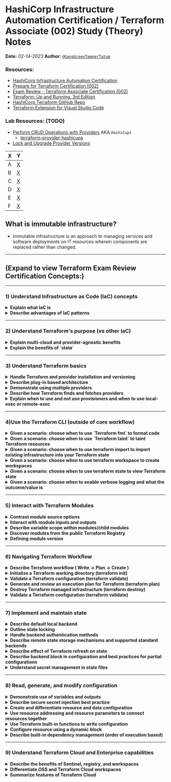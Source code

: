 # HashiCorp Infrastructure Automation Certification / Terraform Associate (002) Study  (Theory) Notes

**Date:** *02-14-2023* 
**Author:** [`@GangGreenTemperTatum`](https:github.com/ganggreentempertatum) 

### Resources:
* [HashiCorp Infrastructure Automation Certification](https://www.hashicorp.com/certification/Terraform-associate)
* [Prepare for Terraform Certification (002)](https://developer.hashicorp.com/Terraform/tutorials/certification?product_intent=Terraform)
* [Exam Review - Terraform Associate Certification (002)](https://developer.hashicorp.com/Terraform/tutorials/certification/associate-review)
* [Terraform: Up and Running, 3rd Edition](https://www.oreilly.com/library/view/Terraform-up-and/9781098116736/)
* [HashiCorp Terraform GitHub Repo](https://github.com/hashicorp/Terraform)
* [Terraform Extension for Visual Studio Code](https://marketplace.visualstudio.com/items?itemName=HashiCorp.terraform)

### Lab Resources: (TODO)
* [Perform CRUD Operations with Providers](https://developer.hashicorp.com/terraform/tutorials/providers/provider-use) AKA `HashiCups`
	* [terraform-provider-hashicups](https://github.com/hashicorp/terraform-provider-hashicups)
*  [Lock and Upgrade Provider Versions](https://developer.hashicorp.com/terraform/tutorials/configuration-language/provider-versioning)


| X | Y |
| ------ | ------ |
| A | [X](X) |
| B | [X](X) |
| C | [X](X) |
| D | [X](X) |
| E | [X](X) |
| F |[X](X) |

## What is immutable infrastructure?

* Immutable infrastructure is an approach to managing services and software deployments on IT resources wherein components are replaced rather than changed.

------------------------------------------------------------------------

## **(Expand to view Terraform Exam Review Certification Concepts:)**

------------------------------------------------------------------------

### **1) Understand Infrastructure as Code (IaC) concepts**

<details>
<summary><b>Explain what IaC is</b></summary>
<br>
* Infrastructure as code (IaC) tools allow you to manage infrastructure with configuration files rather than through a graphical user interface. IaC allows you to build, change, and manage your infrastructure in a safe, consistent, and repeatable way by defining resource configurations that you can version, reuse, and share.

```
- Terraform is an IaC tool to define both cloud and on-prem resources in human-readable configuration files (Modules) that you can version, reuse, and share. 
- Terraform is open-source.
- Terraform can manage low-level components like compute, storage, and networking resources, as well as high-level components like DNS entries and SaaS features.
- Terraform creates and manages resources on cloud platforms and other services through their application programming interfaces (APIs).

Provider example = AWS, GCP, Azure

$ terraform init .. prompts Terraform to install the provider with a registry, and alternatively can be done with a `provider` block located in the local plugins directory
(if custom, need to download and compile the binary to build from source and requires GoLang)
```

* Terraform's language is stored in a plain-text file with the `.tf` file extension
* There is also a JSON-based variant of the language that is named with the `.tf.json` file extension.

### **IaC and the Infrastructure Lifecycle**

1) Provisioning Day 0 Deployment = Running nothing to something
2) Provisioning Day 1 Deployment = Existing set of infrastructure that evolves

* [Terraform Registry](https://registry.Terraform.io/) includes publically available provider templates

### **Terraform Workflow**

```
############ Write: ############
You define resources, which may be across multiple cloud providers and services.
Configuration components called Modules define configutable collections of infrastructure.

############ Plan: (Topology) ############
Terraform creates an execution plan describing the infrastructure it will create, update, or destroy based on the existing infrastructure and your configuration.

$ Terraform refresh .. Queries Registry provider's API's for up-to-date topology of infrastructure

$ Terraform plan .. Reconcile what is running with desired configuration, compares the monolithic core against the state file

############ Apply: ############
On approval, Terraform performs the proposed operations in the correct order, respecting any resource dependencies. Following this, Terraform updates the "State" file
Resource dependencies are identified via Terraform's built Resource Graphs and creates or modifies non-dependent resources in parallel.

$ Terraform apply .. Makes the plan a destination configuration and state

$ Terraform destroy .. Destroys elements via a plan at the end of a lifecycle to cleanup and decom
```

* Terraform keeps track of your real infrastructure (as a topology) in a [state file](https://developer.hashicorp.com/Terraform/language/state)(`terraform.tfstate`), which acts as a source of truth for your environment and is extremely important to reflect accurate for the workflow.
> * Terraform diffs the state file to reality and makes changes to your configuration based on that.
> * The configuration files are `declarative`, meaning they describe the **end-state** of the infrastructure
> * Configuration files can be version controlled, approved and secured within CI/CD pipelines and collaborated via code repositories and private registries.

### **Terraform Workflow**

* `State` file should always be centrally managed, no unique lineages or forks to avoid conflicts whilst allowing collaboration to ensure consistent true reflection and deployment
	* Central collaboration is similar to GitHub teams and HashiCorp's solution is a version controlled system called Terraform Enterprise
	* Terraform also allows non-HashiCorp centralized repositories
* Local Environment Variables are used for secrets and other sensitive data, normally stored on single developer's machines
	* Variables should be stored centrally, secured by RBAC and least-privilege
	* This is resolved with Inputs & Output variables to Terraform `Modules`

### Terraform Cloud vs Terraform Enterprise

* All the features of Terraform Cloud and Terraform Enterprise are the same except additional features in Terraform Enterprise are audit logging, SAML single sign-on, private instance with no limits etc. SAML Single sign on- Terraform Enterprise supports SAML 2.0, And it works with a variety of identity providers.

> * [Terraform Cloud](https://developer.hashicorp.com/Terraform/intro/Terraform-editions#Terraform-cloud) is HashiCorp's Terraform SaaS.
> 	* Terraform Cloud Team and Governance tier is available with Sentinel for policy-as-code compliance & governance
> * [Terraform Enterprise](https://developer.hashicorp.com/Terraform/enterprise) is a self-hosted distribution of Terraform Cloud. It offers enterprises a private instance of the Terraform Cloud application, with no resource limits and with additional enterprise-grade architectural features like audit logging and SAML single sign-on.
> 	* Terraform Enterprise also allows for private registries for hosting modules
<br>
</details>

<details>
<summary><b>Describe advantages of IaC patterns</b></summary>
<br>

* Automation for efficiency of deployment and maintenance 
* Version control, transparency of documentation and auditing of logs by checking into version control systems, E.G GitHub, GitLab, BitBucket
* Cleaner CI/CD pipeline with approvals
* Elasticity of infrastructure
	* Allows scaling up and down of infrastructure with ease
	* Manual method of building/maintaining infrastructure is not elastic, robust and prone to errors/time consuming
* Terraform can help you enforce policies on the types of resources teams can provision and use which alleviates long-winded ticket-based review processes that bottleneck deploment
	* Can also use Sentinel (policy-as-code framework) to enforce compliance and governance policies prior to Terraform involvement
* Ability to collaborate internally and externally
* Existing registries and open-source provides ease of deployment and a wider capabilty
* Terraform state acts as a source of truth for your environment with up-to-date information
* Standardizes workflows to reduce risk of human errors
* Easy to provision and apply with a common syntax across all infrastructure providers
* IaC makes changes idempotent, consistent, repeatable and predictable
* Easier form of rollback if required
* Code of IaC can be tested, prior to execution in target environment
	* We can iterate on the code until results pass tests and align expectations

<br>
</details>

------------------------------------------------------------------------

### **2) Understand Terraform's purpose (vs other IaC)**

<details>
<summary><b>Explain multi-cloud and provider-agnostic benefits</b></summary>
<br>

* Increases fault-tolerance, allowing for more graceful recovery from cloud provider outages

> *Disadvantages:
> 	* Each cloud provider having unique interface, tools and workflows can add complexity
> 	* This is resolved with Terraform's single configuration syntax approach

<br>
</details>

<details>
<summary><b>Explain the benefits of `state`</b></summary>
<br>

* For mapping configuration to resources in the real world, Terraform uses its own state structure.
	* The Terraform state is treat as a single source of truth which allows collaboration and an efficient CI/CD pipeline with auditing, approvals, versioning etc.
	* By default, when running a `$ terraform plan` or `$ terraform apply`, Terraform queries your providers to sync the latest attributes from resources
	* This can be laborious and slow for large infrastructure and lead to API rate limiting, as well as introduce latency
	* As such, Terraform can tailor performance with cache of attribute values for all resources in the state
* If importing objects outside fo Terraform (not recommended), you must ensure each distinct object is imported only to one resource to avoid being ambiguous to cause unexpected behavior
	* **Remote State** is a solution to this problem which can avoid conflicts, human error and complexity to the infrastructure whilst allowing developer collaboration
* An example of **metadata** for `State` (`terraform.tfstate`) is resource dependencies
	* Mappings exist in a state file between resources so Terraform can understand dependencies to apply configuration in the correct dependency order
	* Terraform retains a copy of the most recent set of dependencies within the state. 
		* Now Terraform can still determine the correct order for destruction from the state when you delete one or more items from the configuration.
	* Terraform also stores other metadata for similar reasons, such as a pointer to the provider configuration that was most recently used with the resource in situations where multiple aliased providers are present.

<br>
</details>

------------------------------------------------------------------------

### **3) Understand Terraform basics**	

<details>
<summary><b>Handle Terraform and provider installation and versioning</b></summary>

### Terraform Providers
* Providers (AWS, GCP, SaaS providers etc.) allow Terraform to interact via API's
* Terraform `.tf` files must **declare** providers used
* Provider configurations belong in the `root` module of a Terraform configuration
	* Child modules receive provider configurations from root module
	* Example of a provider code block
- "google" is given local name of provider which is included in the `required_providers` block

```
provider "google" {  <---- Start of argument
  project = "acme-app" <---- Example argument
  region  = "us-central1" <---- Example argument
} <---- EOF argument
```

- Expressions are allowed in the values of configuration arguments but only that can be known before the configuration is applied
	- I.E, input variables
- Terraform assumes an empty default configuration for any provider that is not explicitly configured

* Terraform `alias` (`configuration_aliases`) allows for multiple configurations for the same provider to use on a per-resource or module basis to support multiple regions for a cloud platform, or targeting multiple Docker/Consul hosts etc.
	* Anything not defined as an alias is considered **Default Provider Configuration**
	* When Terraform needs the name of a provider configuration, it expects a reference of the form `<PROVIDER NAME>.<ALIAS>`

* Terraform `version` (**depredacted**) specifies a version constraint for a provider

### Terraform Settings

* Terraform settings are gathered together into `terraform` blocks:

```
terraform {
	# ...
}
```

* Each `terraform` block can contain a number of settings related to Terraform's behavior.
* Within a `terraform` block, only constant values can be used; 
	* arguments may not refer to named objects such as resources, input variables, etc, and may not use any of the Terraform language built-in functions.*

### Terraform Settings nested blocks:

* **`cloud`** nested-block enables CLI-driven run workflow
* **`backend`** nested-block defines the state data files storage location
	* `local` (default - current working dir `.terraform/`), `backend` (non Terraform-cloud, remote backend)  
* **`required_version`** block defines the version constraint string, specific version(s) of Terraform to be used within config file - Applies only to the version of Terraform CLI
* **`required_providers`** block specifies all providers required by the current module
	* Maps each local provider name to a source access and version constraint
* **`experiments`** is for beta-based new language features when opting-in
* **`provider_meta`** nested block for each provider a module is using, if the provider defines a scheme for it

* When multiple users or automation tools run the same Terraform configuration, they should all use the same versions of their required providers. There are two ways for you to manage provider versions in your configuration.
1.  Specify provider version constraints in your configuration's `terraform` block.
2.  Use the [dependency lock file](https://developer.hashicorp.com/terraform/language/files/dependency-lock)
	1. Located in the current working directory when running Terraform which also contains `.tf` files for the root module of configuration
	2. Lock file is always named `terraform.lock.hcl`
	3. Lock file is always created or updated when running the `$ terraform init` command
	4. File should be included in version-control repository
	5. No existing recorded selection -> newest available version
	6. Performs checksum verification `trust on first use` approach
```
Terraform has made some changes to the provider dependency selections recorded
in the .terraform.lock.hcl file. Review those changes and commit them to your
version control system if they represent changes you intended to make.
```
* By default, Terraform will download the latest provider version that fulfills the version constraint (determine which versions of dependencies are _potentially_ compatible) and could lead to unexpected infrastructure changes unless you specify the carefully scoped provier versions.
* Using the `dependency lock` file, you can ensure Terraform is using the correct provider version consistently.

<br>
</details>

<details>
<summary><b>Describe plug-in based architecture</b></summary>
<br>

### **CRUD** (term describes the four essential operations for creating and managing persistent data elements) with providers

1) **Create**
2) **Read**
3) **Update**
4) **Delete**

* Terraform **CORE** reads configuration and builds dependency graphs
* Terraform **PLUGINS** ([Terraform Plugin SDK v2](https://github.com/hashicorp/terraform-plugin-sdk)) bridge the gap between Terraform Core and providers and their respective target APIs.
* Terraform **PROVIDER PLUGINS**implement resources via basic CRUD-based API's, Terraform CORE performs RPC interface-based request to target's API library upon `$ terraform plan` and `$ terraform apply` actions
* Build infrastructure provider:
	* [Perform CRUD Operations with Providers](https://developer.hashicorp.com/terraform/tutorials/providers/provider-use) AKA `HashiCups` is an example of a Terraform Provider and CRUD-based API to manage resources.

<br>
</details>

<details>
<summary><b>Demonstrate using multiple providers</b></summary>
<br>

* See "[]()"

<br>
</details>

<details>
<summary><b>Describe how Terraform finds and fetches providers</b></summary>
<br>

* See "[]()"

<br>

</details>

<details>
<summary><b>Explain when to use and not use provisioners and when to use local-exec or remote-exec</b></summary>

<br>

```
code
```

<br>
</details>

------------------------------------------------------------------------

### 4)Use the Terraform CLI (outside of core workflow)	

<details>
<summary><b>Given a scenario: choose when to use `Terraform fmt` to format code</b></summary>
<br>

```
code
```

<br>
</details>

<details>
<summary><b>Given a scenario: choose when to use `Terraform taint` to taint Terraform resources</b></summary>
<br>

```
code
```

<br>
</details>

</details>

<details>
<summary><b>Given a scenario: choose when to use terraform import to import existing infrastructure into your Terraform state</b></summary>
<br>

```
code
```

<br>
</details>

<details>
<summary><b>Given a scenario: choose when to use terraform workspace to create workspaces</b></summary>
<br>

```
code
```

<br>
</details>

<details>
<summary><b>Given a scenario: choose when to use terraform state to view Terraform state</b></summary>
<br>

```
code
```

<br>
</details>

<details>
<summary><b>Given a scenario: choose when to enable verbose logging and what the outcome/value is	</b></summary>
<br>

```
code
```

<br>
</details>

------------------------------------------------------------------------

### 5) Interact with Terraform Modules	

<details>
<summary><b>Contrast module source options</b></summary>
<br>

```
code
```

<br>
</details>

<details>
<summary><b>Interact with module inputs and outputs</b></summary>
<br>

```
code
```

<br>
</details>

<details>
<summary><b>Describe variable scope within modules/child modules</b></summary>
<br>

```
code
```

<br>
</details>

<details>
<summary><b>Discover modules from the public Terraform Registry</b></summary>
<br>

```
code
```

<br>
</details>

<details>
<summary><b>Defining module version</b></summary>
<br>

```
code
```

<br>
</details>


------------------------------------------------------------------------

### 6) Navigating Terraform Workflow	

<details>
<summary><b>Describe Terraform workflow ( Write -> Plan -> Create )</b></summary>
<br>

```
code
```

<br>
</details>

<details>
<summary><b>Initialize a Terraform working directory (terraform init)</b></summary>
<br>

```
code
```

<br>
</details>
<details>
<summary><b>Validate a Terraform configuration (terraform validate)</b></summary>
<br>

```
code
```

<br>
</details>

<details>
<summary><b>Generate and review an execution plan for Terraform (terraform plan)</b></summary>
<br>

```
code
```

<br>
</details>

<details>
<summary><b>Destroy Terraform managed infrastructure (terraform destroy)</b></summary>
<br>

```
code
```

<br>
</details>

<details>
<summary><b>Validate a Terraform configuration (terraform validate)</b></summary>
<br>

```
code
```

<br>
</details>

------------------------------------------------------------------------

### 7) Implement and maintain state

<details>
<summary><b>Describe default local backend</b></summary>
<br>

```
code
```

<br>
</details>

<details>
<summary><b>Outline state locking</b></summary>
<br>

```
code
```

<br>
</details>
<details>
<summary><b>Handle backend authentication methods</b></summary>
<br>

```
code
```

<br>
</details>

<details>
<summary><b>Describe remote state storage mechanisms and supported standard backends</b></summary>
<br>

```
code
```

<br>
</details>

<details>
<summary><b>Describe effect of Terraform refresh on state</b></summary>
<br>

```
code
```

<br>
</details>

<details>
<summary><b>Describe backend block in configuration and best practices for partial configurations</b></summary>
<br>

```
code
```

<br>
</details>

<details>
<summary><b>Understand secret management in state files</b></summary>
<br>

```
code
```

<br>
</details>

------------------------------------------------------------------------

### 8) Read, generate, and modify configuration

<details>
<summary><b>Demonstrate use of variables and outputs</b></summary>
<br>

```
code
```

<br>
</details>

<details>
<summary><b>Describe secure secret injection best practice</b></summary>
<br>

```
code
```

<br>
</details>
<details>
<summary><b>Create and differentiate resource and data configuration</b></summary>
<br>

```
code
```

<br>
</details>

<details>
<summary><b>Use resource addressing and resource parameters to connect resources together</b></summary>
<br>

```
code
```

<br>
</details>

<details>
<summary><b>Use Terraform built-in functions to write configuration</b></summary>
<br>

```
code
```

<br>
</details>

<details>
<summary><b>Configure resource using a dynamic block</b></summary>
<br>

```
code
```

<br>
</details>

<details>
<summary><b>Describe built-in dependency management (order of execution based)</b></summary>
<br>

```
code
```

<br>
</details>

------------------------------------------------------------------------

### 9) Understand Terraform Cloud and Enterprise capabilities

<details>
<summary><b>Describe the benefits of Sentinel, registry, and workspaces</b></summary>
<br>

```
code
```

<br>
</details>

<details>
<summary><b>Differentiate OSS and Terraform Cloud workspaces</b></summary>
<br>

```
code
```

<br>
</details>
<details>
<summary><b>Summarize features of Terraform Cloud</b></summary>
<br>

```
code
```

------------------------------------------------------------------------------------------------------------------------------------------------------

💾 `EOF`
